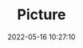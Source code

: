 ---
weight: 1
images:
- /images/edited/1.jpeg
title: Picture
date: 2022-05-16 10:27:10
tags: [luminarneo,work,ILCE-7M3,34.0,person]
---